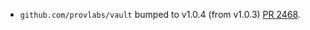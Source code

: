 * `github.com/provlabs/vault` bumped to v1.0.4 (from v1.0.3) [PR 2468](https://github.com/provenance-io/provenance/pull/2468).
